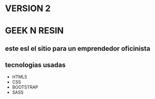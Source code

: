 <h1> VERSION 2  </h1> 
<h1>GEEK N RESIN </h1> 
<h2>este esl el sitio para un emprendedor oficinista</h2> 
<h2>tecnologias usadas </h2> 
<ul>
<li>HTML5</li>
<li>CSS</li>
<li>BOOTSTRAP</li>
<li>SASS</li>
</ul>
